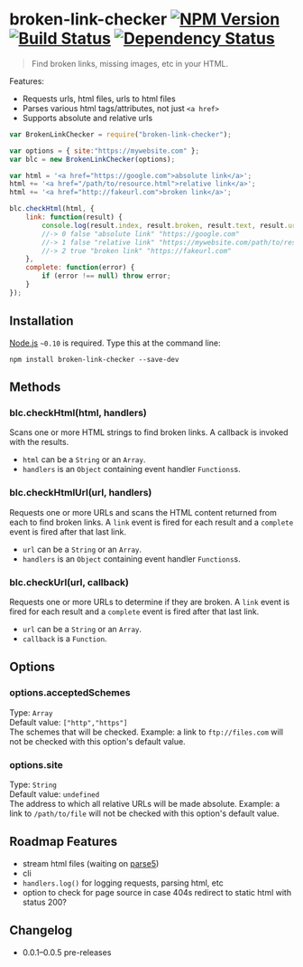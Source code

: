 # broken-link-checker [![NPM Version](http://badge.fury.io/js/broken-link-checker.svg)](http://badge.fury.io/js/broken-link-checker) [![Build Status](https://secure.travis-ci.org/stevenvachon/broken-link-checker.svg)](http://travis-ci.org/stevenvachon/broken-link-checker) [![Dependency Status](https://david-dm.org/stevenvachon/broken-link-checker.svg)](https://david-dm.org/stevenvachon/broken-link-checker)
> Find broken links, missing images, etc in your HTML.

Features:
* Requests urls, html files, urls to html files
* Parses various html tags/attributes, not just `<a href>`
* Supports absolute and relative urls

```js
var BrokenLinkChecker = require("broken-link-checker");

var options = { site:"https://mywebsite.com" };
var blc = new BrokenLinkChecker(options);

var html = '<a href="https://google.com">absolute link</a>';
html += '<a href="/path/to/resource.html">relative link</a>';
html += '<a href="http://fakeurl.com">broken link</a>';

blc.checkHtml(html, {
	link: function(result) {
		console.log(result.index, result.broken, result.text, result.url);
		//-> 0 false "absolute link" "https://google.com"
		//-> 1 false "relative link" "https://mywebsite.com/path/to/resource.html"
		//-> 2 true "broken link" "https://fakeurl.com"
	},
	complete: function(error) {
		if (error !== null) throw error;
	}
});
```


## Installation

[Node.js](http://nodejs.org/) `~0.10` is required. Type this at the command line:
```shell
npm install broken-link-checker --save-dev
```


## Methods

### blc.checkHtml(html, handlers)
Scans one or more HTML strings to find broken links. A callback is invoked with the results.

* `html` can be a `String` or an `Array`.
* `handlers` is an `Object` containing event handler `Functions`s.

### blc.checkHtmlUrl(url, handlers)
Requests one or more URLs and scans the HTML content returned from each to find broken links. A `link` event is fired for each result and a `complete` event is fired after that last link.

* `url` can be a `String` or an `Array`.
* `handlers` is an `Object` containing event handler `Functions`s.

### blc.checkUrl(url, callback)
Requests one or more URLs to determine if they are broken. A `link` event is fired for each result and a `complete` event is fired after that last link.

* `url` can be a `String` or an `Array`.
* `callback` is a `Function`.


## Options

### options.acceptedSchemes
Type: `Array`  
Default value: `["http","https"]`  
The schemes that will be checked. Example: a link to `ftp://files.com` will not be checked with this option's default value.

### options.site
Type: `String`  
Default value: `undefined`  
The address to which all relative URLs will be made absolute. Example: a link to `/path/to/file` will not be checked with this option's default value.


## Roadmap Features
* stream html files (waiting on [parse5](https://npmjs.com/package/parse5))
* cli
* `handlers.log()` for logging requests, parsing html, etc
* option to check for page source in case 404s redirect to static html with status 200?


## Changelog
* 0.0.1–0.0.5 pre-releases
